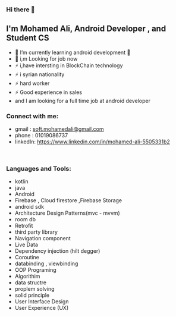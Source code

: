 ### Hi there 👋
## I'm Mohamed Ali, Android Developer , and Student CS

- 🌱 I’m currently learning android development 🤣
- 🥅 i,m Looking for job now 
- ⚡ i,have intersting in BlockChain technology
- ⚡ i syrian nationality 
- ⚡ hard worker 
- ⚡ Good experience in sales 
- and I am looking for a full time job at android developer

### Connect with me:

- gmail : soft.mohamedali@gmail.com
- phone : 01019086737
- linkedIn: https://www.linkedin.com/in/mohamed-ali-5505331b2

<br />

### Languages and Tools:

- kotlin
- java
- Android
- Firebase , Cloud firestore ,Firebase Storage
- android sdk
- Architecture Design Patterns(mvc - mvvm)
- room db
- Retrofit
- third party library
- Navigation component
- Live Data
- Dependency injection (hilt degger)
- Coroutine
- databinding , viewbinding
- OOP Programing
- Algorithim
- data structre
- proplem solving
- solid principle 
- User Interface Design 
- User Experience (UX)

<br />
